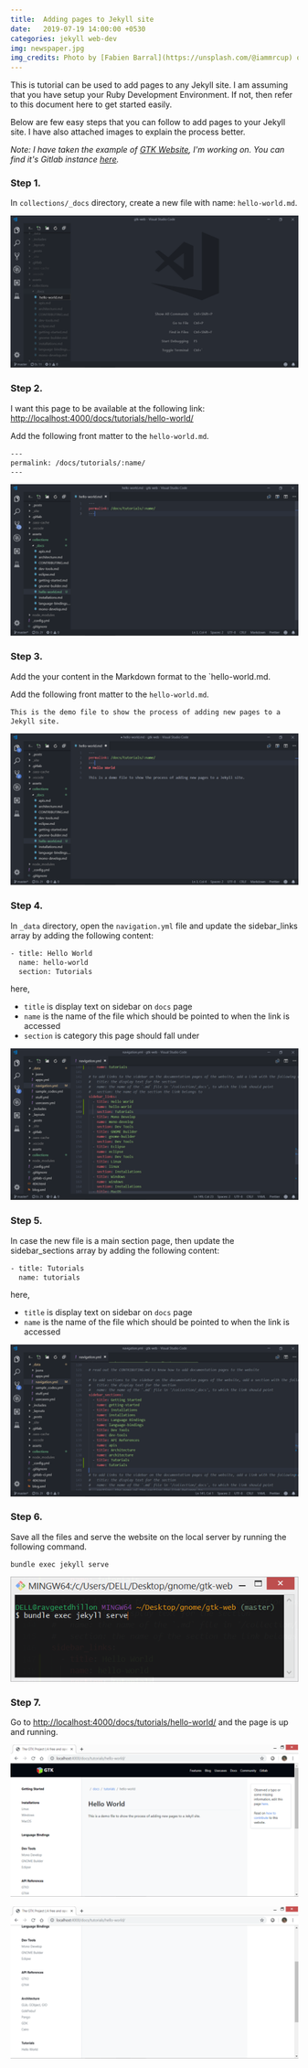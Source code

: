 ```yaml
---
title:  Adding pages to Jekyll site
date:   2019-07-19 14:00:00 +0530
categories: jekyll web-dev
img: newspaper.jpg
img_credits: Photo by [Fabien Barral](https://unsplash.com/@iammrcup) on [Unsplash](https://unsplash.com)
---
```


This is tutorial can be used to add pages to any Jekyll site. I am assuming that you have setup your Ruby Development Environment. If not, then refer to this document here to get started easily.

Below are few easy steps that you can follow to add pages to your Jekyll site. I have also attached images to explain the process better.

*Note: I have taken the example of [GTK Website][gtk-website], I'm working on. You can find it's Gitlab instance [here][gitlab-repo].*

### Step 1.
In `collections/_docs` directory, create a new file with name: `hello-world.md`.

![](/img/add-pages-to-jekyll-site/screen-1.png)

### Step 2.
I want this page to be available at the following link: [http://localhost:4000/docs/tutorials/hello-world/](http://localhost:4000/docs/tutorials/hello-world/)

Add the following front matter to the `hello-world.md`.
```
---
permalink: /docs/tutorials/:name/
---
```

![](/img/add-pages-to-jekyll-site/screen-2.png)

### Step 3.
Add the your content in the Markdown format to the `hello-world.md.

Add the following front matter to the `hello-world.md`.
```
This is the demo file to show the process of adding new pages to a Jekyll site.
```

![](/img/add-pages-to-jekyll-site/screen-3.png)

### Step 4.
In `_data` directory, open the `navigation.yml` file and update the sidebar_links array by adding the following content:
```
- title: Hello World
  name: hello-world
  section: Tutorials
```
here,
* `title` is display text on sidebar on `docs` page
* `name` is the name of the file which should be pointed to when the link is accessed
* `section` is category this page should fall under

![](/img/add-pages-to-jekyll-site/screen-4.png)

### Step 5.
In case the new file is a main section page, then update the sidebar_sections array by adding the following content:
```
- title: Tutorials
  name: tutorials
```
here,
* `title` is display text on sidebar on `docs` page
* `name` is the name of the file which should be pointed to when the link is accessed

![](/img/add-pages-to-jekyll-site/screen-5.png)

### Step 6.
Save all the files and serve the website on the local server by running the following command.
```
bundle exec jekyll serve
```

![](/img/add-pages-to-jekyll-site/screen-6.png)

### Step 7.
Go to [http://localhost:4000/docs/tutorials/hello-world/](http://localhost:4000/docs/tutorials/hello-world/) and the page is up and running.

[gtk-website]: https://ravgeetdhillon.pages.gitlab.gnome.org/gtk-web/
[gitlab-repo]: https://gitlab.gnome.org/ravgeetdhillon/gtk-web

![](/img/add-pages-to-jekyll-site/screen-7.png)

![](/img/add-pages-to-jekyll-site/screen-8.png)